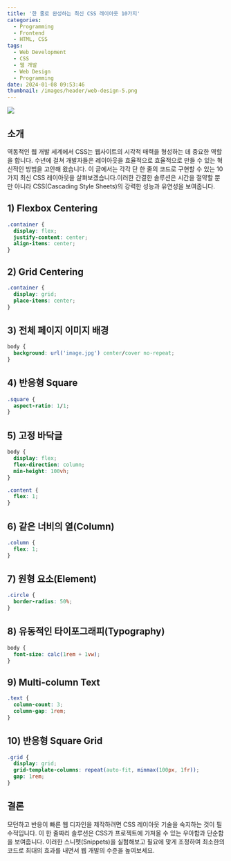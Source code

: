 ```yaml
---
title: '한 줄로 완성하는 최신 CSS 레이아웃 10가지'
categories:
  - Programming
  - Frontend
  - HTML, CSS
tags:
  - Web Development
  - CSS
  - 웹 개발
  - Web Design
  - Programming
date: 2024-01-08 09:53:46
thumbnail: /images/header/web-design-5.png
---
```


![](/images/header/web-design-5.png)

## 소개

역동적인 웹 개발 세계에서 CSS는 웹사이트의 시각적 매력을 형성하는 데 중요한 역할을 합니다. 수년에 걸쳐 개발자들은 레이아웃을 효율적으로 효율적으로 만들 수 있는 혁신적인 방법을 고안해 왔습니다. 이 글에서는 각각 단 한 줄의 코드로 구현할 수 있는 10가지 최신 CSS 레이아웃을 살펴보겠습니다.이러한 간결한 솔루션은 시간을 절약할 뿐만 아니라 CSS(Cascading Style Sheets)의 강력한 성능과 유연성을 보여줍니다.

## 1) Flexbox Centering

```css
.container {
  display: flex;
  justify-content: center;
  align-items: center;
}
```

## 2) Grid Centering

```css
.container {
  display: grid;
  place-items: center;
}
```

## 3) 전체 페이지 이미지 배경

```css
body {
  background: url('image.jpg') center/cover no-repeat;
}
```

## 4) 반응형 Square

```css
.square {
  aspect-ratio: 1/1;
}
```

## 5) 고정 바닥글

```css
body {
  display: flex;
  flex-direction: column;
  min-height: 100vh;
}

.content {
  flex: 1;
}
```

## 6) 같은 너비의 열(Column)

```css
.column {
  flex: 1;
}
```

## 7) 원형 요소(Element)

```css
.circle {
  border-radius: 50%;
}
```

## 8) 유동적인 타이포그래피(Typography)

```css
body {
  font-size: calc(1rem + 1vw);
}
```

## 9) Multi-column Text

```css
.text {
  column-count: 3;
  column-gap: 1rem;
}
```

## 10) 반응형 Square Grid

```css
.grid {
  display: grid;
  grid-template-columns: repeat(auto-fit, minmax(100px, 1fr));
  gap: 1rem;
}
```

## 결론

모던하고 반응이 빠른 웹 디자인을 제작하려면 CSS 레이아웃 기술을 숙지하는 것이 필수적입니다. 이 한 줄짜리 솔루션은 CSS가 프로젝트에 가져올 수 있는 우아함과 단순함을 보여줍니다. 이러한 스니펫(Snippets)을 실험해보고 필요에 맞게 조정하여 최소한의 코드로 최대의 효과를 내면서 웹 개발의 수준을 높여보세요.

